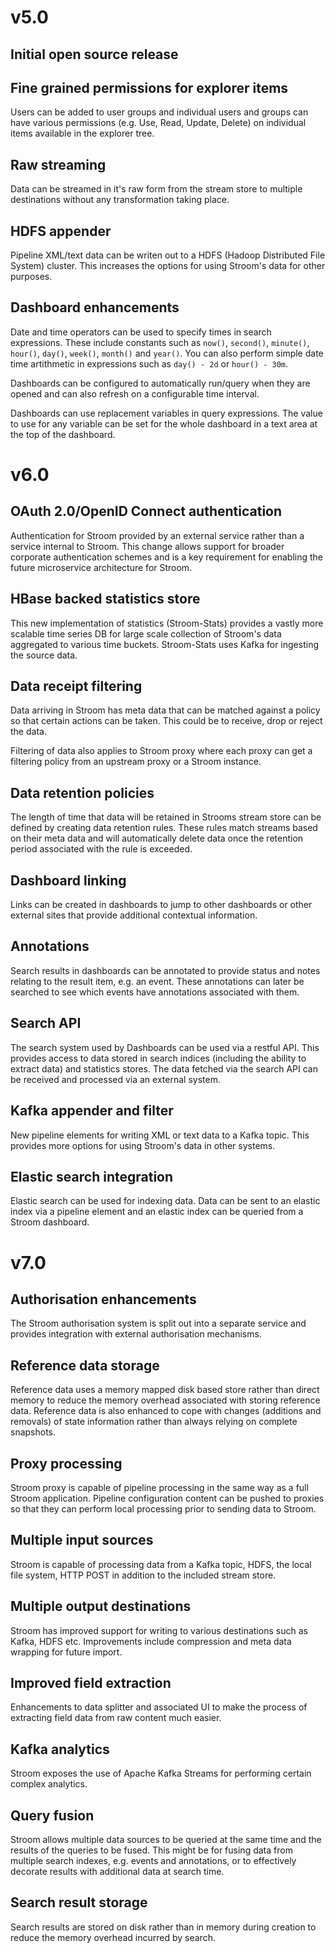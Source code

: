 # v5.0

## Initial open source release

## Fine grained permissions for explorer items
Users can be added to user groups and individual users and groups can have various permissions (e.g. Use, Read, Update, Delete) on individual items available in the explorer tree.

## Raw streaming
Data can be streamed in it's raw form from the stream store to multiple destinations without any transformation taking place.

## HDFS appender
Pipeline XML/text data can be writen out to a HDFS (Hadoop Distributed File System) cluster. This increases the options for using Stroom's data for other purposes.

## Dashboard enhancements
Date and time operators can be used to specify times in search expressions. These include constants such as `now()`, `second()`, `minute()`, `hour()`, `day()`, `week()`, `month()` and `year()`. You can also perform simple date time artithmetic in expressions such as `day() - 2d` or `hour() - 30m`.

Dashboards can be configured to automatically run/query when they are opened and can also refresh on a configurable time interval.

Dashboards can use replacement variables in query expressions. The value to use for any variable can be set for the whole dashboard in a text area at the top of the dashboard.

# v6.0

## OAuth 2.0/OpenID Connect authentication
Authentication for Stroom provided by an external service rather than a service internal to Stroom. This change allows support for broader corporate authentication schemes and is a key requirement for enabling the future microservice architecture for Stroom.

## HBase backed statistics store
This new implementation of statistics (Stroom-Stats) provides a vastly more scalable time series DB for large scale collection of Stroom's data aggregated to various time buckets. Stroom-Stats uses Kafka for ingesting the source data.

## Data receipt filtering
Data arriving in Stroom has meta data that can be matched against a policy so that certain actions can be taken. This could be to receive, drop or reject the data.

Filtering of data also applies to Stroom proxy where each proxy can get a filtering policy from an upstream proxy or a Stroom instance.

## Data retention policies
The length of time that data will be retained in Strooms stream store can be defined by creating data retention rules. These rules match streams based on their meta data and will automatically delete data once the retention period associated with the rule is exceeded.

## Dashboard linking
Links can be created in dashboards to jump to other dashboards or other external sites that provide additional contextual information.

## Annotations
Search results in dashboards can be annotated to provide status and notes relating to the result item, e.g. an event. These annotations can later be searched to see which events have annotations associated with them.

## Search API
The search system used by Dashboards can be used via a restful API. This provides access to data stored in search indices (including the ability to extract data) and statistics stores. The data fetched via the search API can be received and processed via an external system.

## Kafka appender and filter
New pipeline elements for writing XML or text data to a Kafka topic. This provides more options for using Stroom's data in other systems.

## Elastic search integration
Elastic search can be used for indexing data. Data can be sent to an elastic index via a pipeline element and an elastic index can be queried from a Stroom dashboard.

# v7.0

## Authorisation enhancements
The Stroom authorisation system is split out into a separate service and provides integration with external authorisation mechanisms.

## Reference data storage
Reference data uses a memory mapped disk based store rather than direct memory to reduce the memory overhead associated with storing reference data. Reference data is also enhanced to cope with changes (additions and removals) of state information rather than always relying on complete snapshots.

## Proxy processing
Stroom proxy is capable of pipeline processing in the same way as a full Stroom application. Pipeline configuration content can be pushed to proxies so that they can perform local processing prior to sending data to Stroom. 

## Multiple input sources
Stroom is capable of processing data from a Kafka topic, HDFS, the local file system, HTTP POST in addition to the included stream store.

## Multiple output destinations
Stroom has improved support for writing to various destinations such as Kafka, HDFS etc. Improvements include compression and meta data wrapping for future import.

## Improved field extraction
Enhancements to data splitter and associated UI to make the process of extracting field data from raw content much easier.

## Kafka analytics
Stroom exposes the use of Apache Kafka Streams for performing certain complex analytics.

## Query fusion
Stroom allows multiple data sources to be queried at the same time and the results of the queries to be fused. This might be for fusing data from multiple search indexes, e.g. events and annotations, or to effectively decorate results with additional data at search time.

## Search result storage
Search results are stored on disk rather than in memory during creation to reduce the memory overhead incurred by search.

